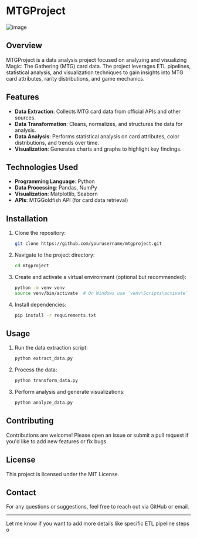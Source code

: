 # MTGProject

![image](https://github.com/user-attachments/assets/2af0ca96-3c21-4cb5-a355-1adb0b74795e)



## Overview
MTGProject is a data analysis project focused on analyzing and visualizing Magic: The Gathering (MTG) card data. The project leverages ETL pipelines, statistical analysis, and visualization techniques to gain insights into MTG card attributes, rarity distributions, and game mechanics.

## Features
- **Data Extraction**: Collects MTG card data from official APIs and other sources.
- **Data Transformation**: Cleans, normalizes, and structures the data for analysis.
- **Data Analysis**: Performs statistical analysis on card attributes, color distributions, and trends over time.
- **Visualization**: Generates charts and graphs to highlight key findings.

## Technologies Used
- **Programming Language**: Python
- **Data Processing**: Pandas, NumPy
- **Visualization**: Matplotlib, Seaborn
- **APIs**: MTGGoldfish API (for card data retrieval)

## Installation
1. Clone the repository:
   ```sh
   git clone https://github.com/yourusername/mtgproject.git
   ```
2. Navigate to the project directory:
   ```sh
   cd mtgproject
   ```
3. Create and activate a virtual environment (optional but recommended):
   ```sh
   python -m venv venv
   source venv/bin/activate  # On Windows use `venv\Scripts\activate`
   ```
4. Install dependencies:
   ```sh
   pip install -r requirements.txt
   ```

## Usage
1. Run the data extraction script:
   ```sh
   python extract_data.py
   ```
2. Process the data:
   ```sh
   python transform_data.py
   ```
3. Perform analysis and generate visualizations:
   ```sh
   python analyze_data.py
   ```

## Contributing
Contributions are welcome! Please open an issue or submit a pull request if you'd like to add new features or fix bugs.

## License
This project is licensed under the MIT License.

## Contact
For any questions or suggestions, feel free to reach out via GitHub or email.

---
Let me know if you want to add more details like specific ETL pipeline steps o
